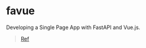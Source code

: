 # favue
Developing a Single Page App with FastAPI and Vue.js.

> [Ref](https://testdriven.io/blog/developing-a-single-page-app-with-fastapi-and-vuejs/)

